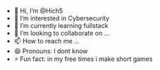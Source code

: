 - 👋 Hi, I’m @Hich5
- 👀 I’m interested in Cybersecurity
- 🌱 I’m currently learning fullstack 
- 💞️ I’m looking to collaborate on ...
- 📫 How to reach me ...
- 😄 Pronouns: I dont know
- ⚡ Fun fact: in my free times i make short games

<!---
Hich5/Hich5 is a ✨ special ✨ repository because its `README.md` (this file) appears on your GitHub profile.
You can click the Preview link to take a look at your changes.
--->
